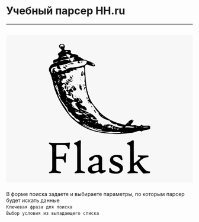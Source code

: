 # Учебный парсер HH.ru
---
![flask](https://raw.githubusercontent.com/DMBabich/Py-Dev/main/base_site/static/assets/img/flask.png)
---
В форме поиска задаете и выбираете параметры, по которым парсер будет искать данные
<br />
`Ключевая фраза для поиска`
<br />
`Выбор условия из выпадающего списка`
